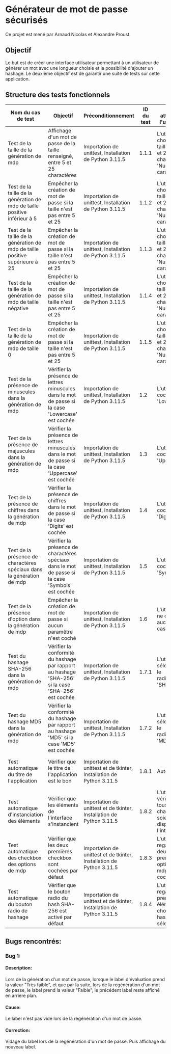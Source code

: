 # Générateur de mot de passe sécurisés
Ce projet est mené par Arnaud Nicolas et Alexandre Proust.

## Objectif
Le but est de créer une interface utilisateur permettant à un utilisateur de générer un mot avec une longueur choisie et la possibilité d'ajouter un hashage.
Le deuxième objectif est de garantir une suite de tests sur cette application.

## Structure des tests fonctionnels
| Nom du cas de test | Objectif | Préconditionnement | ID du test | Action attendu de l'utilisateur | Action du système attendue | Données de test | Critère de réussite | Statut du test |
|-------|--------|-------|--------|-------|--------|-------|--------|--------|
| Test de la taille de la génération de mdp | Affichage d'un mot de passe de la taille renseigné, entre 5 et 25 charactères | Importation de unittest, Installation de Python 3.11.5 | 1.1.1 | L'utilisateur choisi une taille entre 5 et 25 dans le champ: 'Number of caracters' | Le textField en bas de page montre un mot de passe avec le nombre exacte de charactère renseigné | N/A | Un mot de passe est généré et affiché de la taille exacte renseigné par l'utilisateur | OK |
| Test de la taille de la génération de mdp de taille positive inférieur à 5 | Empêcher la création de mot de passe si la taille n'est pas entre 5 et 25 | Importation de unittest, Installation de Python 3.11.5 | 1.1.2 | L'utilisateur choisi une taille entre 5 et 25 dans le champ: 'Number of caracters' | Le mot de passe généré est 'error', et est instantanément vidé | N/A | Un message d'erreur est affiché | OK |
| Test de la taille de la génération de mdp de taille positive supérieure à 25 | Empêcher la création de mot de passe si la taille n'est pas entre 5 et 25 | Importation de unittest, Installation de Python 3.11.5 | 1.1.3 | L'utilisateur choisi une taille entre 5 et 25 dans le champ: 'Number of caracters' | Le mot de passe généré est 'error', et est instantanément vidé | N/A | Un message d'erreur est affiché | OK |
| Test de la taille de la génération de mdp de taille négative | Empêcher la création de mot de passe si la taille n'est pas entre 5 et 25 | Importation de unittest, Installation de Python 3.11.5 | 1.1.4 | L'utilisateur choisi une taille entre 5 et 25 dans le champ: 'Number of caracters' | Le mot de passe généré est 'error', et est instantanément vidé | N/A | Un message d'erreur est affiché | OK |
| Test de la taille de la génération de mdp de taille 0 | Empêcher la création de mot de passe si la taille n'est pas entre 5 et 25 | Importation de unittest, Installation de Python 3.11.5 | 1.1.5 | L'utilisateur choisi une taille entre 5 et 25 dans le champ: 'Number of caractertexts' | Le mot de passe généré est 'error', et est instantanément vidé | N/A | Un message d'erreur est affiché | OK |
| Test de la présence de minuscules dans la génération de mdp | Vérifier la présence de lettres minuscules dans le mot de passe si la case 'Lowercase' est cochée | Importation de unittest, Installation de Python 3.11.5 | 1.2 | L'utilisateur coche la case 'Lowercase' | Le textField en bas de page montre un mot de passe avec au moins une lettre minuscule | N/A | Un mot de passe contenant des lettres minuscules est généré | OK |
| Test de la présence de majuscules dans la génération de mdp | Vérifier la présence de lettres minuscules dans le mot de passe si la case 'Uppercase' est cochée | Importation de unittest, Installation de Python 3.11.5 | 1.3 | L'utilisateur coche la case 'Uppercase' | Le textField en bas de page montre un mot de passe avec au moins une lettre majuscule | N/A | Un mot de passe contenant des lettres majuscules est généré | OK |
| Test de la présence de chiffres dans la génération de mdp | Vérifier la présence de chiffres dans le mot de passe si la case 'Digits' est cochée | Importation de unittest, Installation de Python 3.11.5 | 1.4 | L'utilisateur coche la case 'Digits' | Le textField en bas de page montre un mot de passe avec au moins un chiffre | N/A | Un mot de passe contenant des chiffres est généré | OK |
| Test de la présence de charactères spéciaux dans la génération de mdp | Vérifier la présence de charactères spéciaux dans le mot de passe si la case 'Symbols' est cochée | Importation de unittest, Installation de Python 3.11.5 | 1.5 | L'utilisateur coche la case 'Symbols' | Le textField en bas de page montre un mot de passe avec au moins un symbole | N/A | Un mot de passe contenant des charactères spéciaux est généré | OK |
| Test de la présence d'option dans la génération de mdp | Empêcher la création de mot de passe si aucun paramêtre n'est coché | Importation de unittest, Installation de Python 3.11.5 | 1.6 | L'utilisateur ne coche aucune cases | Le systeme empeche la création  du mot de passe | N/A | Un message d'erreur est affiché | OK |
| Test du hashage SHA-256 dans la génération de mdp | Vérifier la conformité du hashage par rapport au hashage 'SHA-256' si la case 'SHA-256' est cochée | Importation de unittest, Installation de Python 3.11.5 | 1.7.1 | L'utilisateur sélectionne le radioButton 'SHA-256' | Le textField en bas de page montre un mot de passe hashé respectant le protocole 'SHA-256' | N/A | Un mot de passe hashé conforme au format 'SHA-256' est généré | OK |
| Test du hashage MD5 dans la génération de mdp | Vérifier la conformité du hashage par rapport au hashage 'MD5' si la case 'MD5' est cochée | Importation de unittest, Installation de Python 3.11.5 | 1.7.2 | L'utilisateur sélectionne le radioButton 'MD5' | Le textField en bas de page montre un mot de passe hashé respectant le protocole 'MD5' | N/A | Un mot de passe hashé conforme au format 'MD5' est généré | OK |
| Test automatique du titre de l'application | Vérifier que le titre de l'application est le bon | Importation de unittest et de tkinter, Installation de Python 3.11.5 | 1.8.1 | Automatique | Lancement de l'application | N/A | Le titre attendu est le même que celui de l'application | OK |
| Test automatique d'instanciation des éléments | Vérifier que les éléments de l'interface s'instancient | Importation de unittest et de tkinter, Installation de Python 3.11.5 | 1.8.2 | L'utilisateur vérifie que tous les champs soient disposés sur l'interface | Vérification de la création de tous les éléments de l'interface | N/A | Tous les éléments sont présent sur l'applciation | OK |
| Test automatique des checkbox des options de mdp | Vérifier que les deux premières checkbox sont cochées par défaut | Importation de unittest et de tkinter, Installation de Python 3.11.5 | 1.8.3 | L'utilisateur regarde si les deux premières option de mdp soient cochées | Vérifier que seul les checkbox pour les minuscule et les majuscules soient activées | N/A | Les deux checkbox sont selectionnées au lancement | OK |
| Test automatique du bouton radio de hashage | Vérifier que le bouton radio du hash SHA-256 est activé par défaut | Importation de unittest et de tkinter, Installation de Python 3.11.5 | 1.8.4 | L'utilisateur regarde si le premier élément des choix de hashage est sélectionné | Vérifier que seul le premier bouton radio pour le premier hash soit activé | N/A | Le bouton radio "SHA-256" est sélectionné au lancement de l'application | OK |

## Bugs rencontrés:

### Bug 1:
#### Description:
Lors de la génération d'un mot de passe, lorsque le label d'évaluation prend la valeur "Très faible", et que par la suite, lors de la regénération d'un mot de passe, le label prend la valeur "Faible", le précédent label reste affiché en arrière plan.
#### Cause:
Le label n'est pas vidé lors de la regénération d'un mot de passe.
#### Correction:
Vidage du label lors de la regénération d'un mot de passe. Puis affichage du nouveau label.
